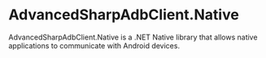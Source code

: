 # AdvancedSharpAdbClient.Native
AdvancedSharpAdbClient.Native is a .NET Native library that allows native applications to communicate with Android devices.

